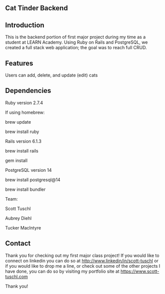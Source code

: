 ## Cat Tinder Backend 

## Introduction
This is the backend portion of first major project during my time as a student at LEARN Academy.  Using Ruby on Rails and PostgreSQL, we created a full stack web application; the goal was to reach full CRUD.

## Features

Users can add, delete, and update (edit) cats


## Dependencies

Ruby version 2.7.4

If using homebrew:

brew update

brew install ruby

Rails version 6.1.3

brew install rails 

gem install 

PostgreSQL version 14

brew install postgresql@14

brew install bundler



Team:

Scott Tuschl 

Aubrey Diehl

Tucker Maclntyre

## Contact

Thank you for checking out my first major class project!  If you would like to connect on linkedin you can do so at http://www.linkedin/in/scott-tuschl or if you would like to drop me a line, or check out some of the other projects I have done, you can do so by visiting my portfolio site at https://www.scott-tuschl.com

Thank you!
